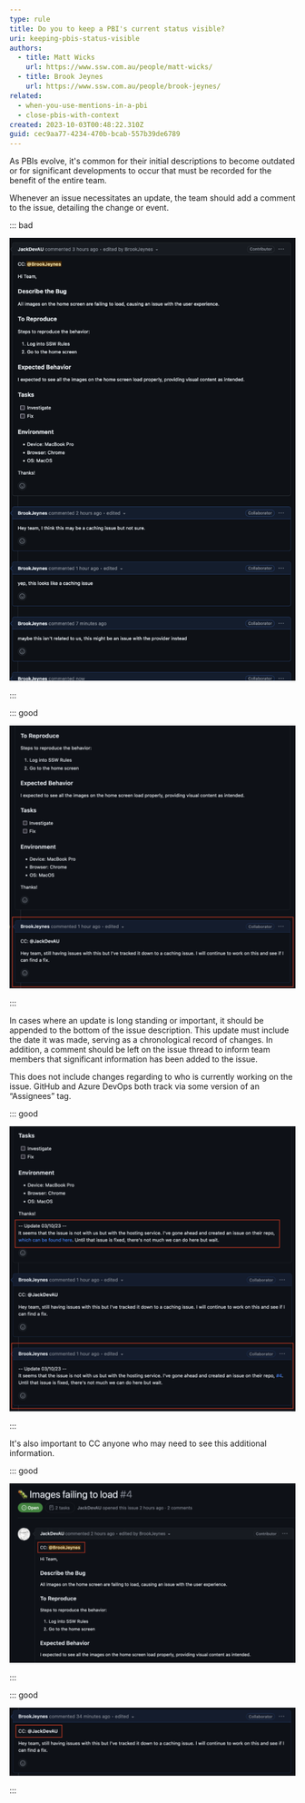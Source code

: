 ```yaml
---
type: rule
title: Do you to keep a PBI's current status visible?
uri: keeping-pbis-status-visible
authors:
  - title: Matt Wicks
    url: https://www.ssw.com.au/people/matt-wicks/
  - title: Brook Jeynes
    url: https://www.ssw.com.au/people/brook-jeynes/
related:
  - when-you-use-mentions-in-a-pbi
  - close-pbis-with-context
created: 2023-10-03T00:48:22.310Z
guid: cec9aa77-4234-470b-bcab-557b39de6789
---
```

As PBIs evolve, it's common for their initial descriptions to become outdated or for significant developments to occur that must be recorded for the benefit of the entire team.

<!--endintro-->

Whenever an issue necessitates an update, the team should add a comment to the issue, detailing the change or event. 

::: bad

![Figure: Bad example - Lots of non-descriptive comments cluttering the issue.](bad-example-lots-of-non-descriptive-comments.png)

:::

::: good

![Figure: Good example - Extra context added via comment.](good-example-adding-context-via-comment.png)

:::

In cases where an update is long standing or important, it should be appended to the bottom of the issue description. This update must include the date it was made, serving as a chronological record of changes. In addition, a comment should be left on the issue thread to inform team members that significant information has been added to the issue.

This does not include changes regarding to who is currently working on the issue. GitHub and Azure DevOps both track via some version of an “Assignees” tag.

::: good

![Figure: Good example - Important information added to the issue itself with a comment.](good-example-update.png)

:::

It's also important to CC anyone who may need to see this additional information.

::: good

![Figure: Good example - Important users CC'd within the issue but addressed to the team.](good-example-cc-in-issue.png)

:::

::: good

![Figure: Good example - Important users CC'd within comments added extra context.](good-example-cc-in-comment.png)

:::